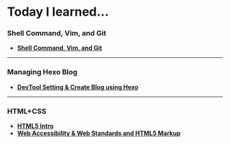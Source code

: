 # Today I learned...



### Shell Command, Vim, and Git

* [**Shell Command, Vim, and Git**](./git-github/notes/shell-git-intro.md)

---

### Managing Hexo Blog

* [**DevTool Setting & Create Blog using Hexo**](./git-github/notes/devSetting-hexoBlog.md)

---

### HTML+CSS

* [**HTML5 Intro**](./HTML-CSS/notes/html-intro.md)
* [**Web Accessibility & Web Standards and HTML5 Markup**](./HTML-CSS/notes/wa-ws-html-markup.md)

